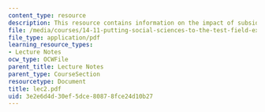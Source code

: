 ```yaml
---
content_type: resource
description: This resource contains information on the impact of subsidies.
file: /media/courses/14-11-putting-social-sciences-to-the-test-field-experiments-in-economics-spring-2006/3e2e6d4d30ef5dce80878fce24d10b27_lec2.pdf
file_type: application/pdf
learning_resource_types:
- Lecture Notes
ocw_type: OCWFile
parent_title: Lecture Notes
parent_type: CourseSection
resourcetype: Document
title: lec2.pdf
uid: 3e2e6d4d-30ef-5dce-8087-8fce24d10b27
---
```


